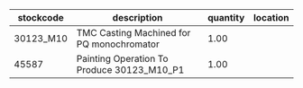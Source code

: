 |stockcode|description|quantity|location|
|---------|-----------|--------|--------|
|30123_M10|TMC Casting Machined for PQ monochromator|1.00||
|45587|Painting Operation To Produce 30123_M10_P1|1.00||
